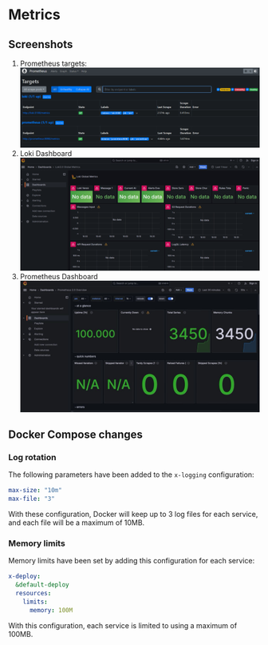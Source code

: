 # Metrics

## Screenshots
1. Prometheus targets:
![prometheus_targets](screenshots/prometheus_targets.png)
2. Loki Dashboard
![loki_dashboard](screenshots/loki_dashboard.png)
3. Prometheus Dashboard
![prometheus_dashboard](screenshots/prometheus_dashboard.png)

## Docker Compose changes

### Log rotation

The following parameters have been added to the `x-logging` configuration:

```yml
max-size: "10m"
max-file: "3"
```

With these configuration, Docker will keep up to 3 log files for each service, and
each file will be a maximum of 10MB. 

### Memory limits

Memory limits have been set by adding this configuration for each service:

```yml
x-deploy:
  &default-deploy
  resources:
    limits:
      memory: 100M
```

With this configuration, each service is limited to using a maximum of 100MB.
